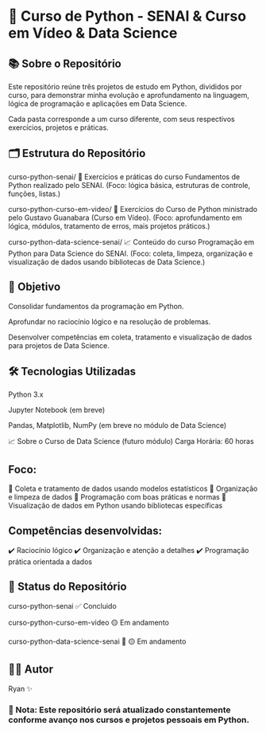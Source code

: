 # 🐍 Curso de Python - SENAI & Curso em Vídeo & Data Science

## 📚 Sobre o Repositório
Este repositório reúne três projetos de estudo em Python, divididos por curso, para demonstrar minha evolução e aprofundamento na linguagem, lógica de programação e aplicações em Data Science.

Cada pasta corresponde a um curso diferente, com seus respectivos exercícios, projetos e práticas.

## 🗂️ Estrutura do Repositório
curso-python-senai/
📖 Exercícios e práticas do curso Fundamentos de Python realizado pelo SENAI.
(Foco: lógica básica, estruturas de controle, funções, listas.)

curso-python-curso-em-video/
📖 Exercícios do Curso de Python ministrado pelo Gustavo Guanabara (Curso em Vídeo).
(Foco: aprofundamento em lógica, módulos, tratamento de erros, mais projetos práticos.)

curso-python-data-science-senai/
📈 Conteúdo do curso Programação em Python para Data Science do SENAI.
(Foco: coleta, limpeza, organização e visualização de dados usando bibliotecas de Data Science.)

## 🎯 Objetivo
Consolidar fundamentos da programação em Python.

Aprofundar no raciocínio lógico e na resolução de problemas.

Desenvolver competências em coleta, tratamento e visualização de dados para projetos de Data Science.

## 🛠️ Tecnologias Utilizadas
Python 3.x

Jupyter Notebook (em breve)

Pandas, Matplotlib, NumPy (em breve no módulo de Data Science)

📈 Sobre o Curso de Data Science (futuro módulo)
Carga Horária: 60 horas

## Foco:
🔹 Coleta e tratamento de dados usando modelos estatísticos
🔹 Organização e limpeza de dados
🔹 Programação com boas práticas e normas
🔹 Visualização de dados em Python usando bibliotecas específicas

## Competências desenvolvidas:
✔️ Raciocínio lógico
✔️ Organização e atenção a detalhes
✔️ Programação prática orientada a dados

## 🚀 Status do Repositório
curso-python-senai ✅ Concluido

curso-python-curso-em-video 🟡 Em andamento

curso-python-data-science-senai 🚧 🟡 Em andamento

## 👨‍💻 Autor
Ryan ✨

### 📢 Nota: Este repositório será atualizado constantemente conforme avanço nos cursos e projetos pessoais em Python.

